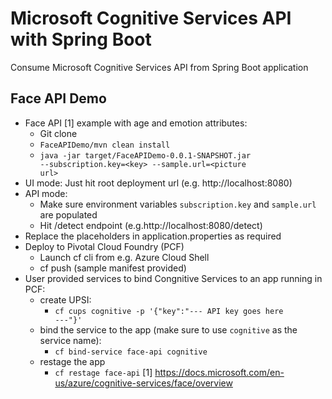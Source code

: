 # Microsoft Cognitive Services API with Spring Boot
Consume Microsoft Cognitive Services API from Spring Boot application
## Face API Demo
* Face API [1] example with age and emotion attributes: 
  - Git clone
  - <code>FaceAPIDemo/mvn clean install</code>
  - <code>java -jar target/FaceAPIDemo-0.0.1-SNAPSHOT.jar --subscription.key=\<key\> --sample.url=\<picture url\></code>
* UI mode: Just hit root deployment url (e.g. http://localhost:8080)
* API mode: 
  - Make sure environment variables <code>subscription.key</code> and <code>sample.url</code> are populated
  - Hit /detect endpoint (e.g.http://localhost:8080/detect)
* Replace the placeholders in application.properties as required
* Deploy to Pivotal Cloud Foundry (PCF)
  - Launch cf cli from e.g. Azure Cloud Shell
  - cf push (sample manifest provided)
* User provided services to bind Congnitive Services to an app running in PCF:
  - create UPSI: 
    - <code>cf cups cognitive -p '{"key":"--- API key goes here ---"}'</code>
  - bind the service to the app (make sure to use <code>cognitive</code> as the service name):
    - <code>cf bind-service face-api cognitive</code>
  - restage the app
    - <code>cf restage face-api</code>
[1] https://docs.microsoft.com/en-us/azure/cognitive-services/face/overview
